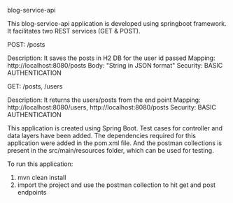 blog-service-api

This blog-service-api application is developed using springboot framework. It facilitates two REST services (GET & POST).

POST: /posts

Description: It saves the posts in H2 DB for the user id passed 
Mapping: http://localhost:8080/posts 
Body: "String in JSON format" 
Security: BASIC AUTHENTICATION

GET: /posts, /users

Description: It returns the users/posts from the end point
Mapping: http://localhost:8080/users, http://localhost:8080/posts
Security: BASIC AUTHENTICATION

This application is created using Spring Boot. Test cases for controller and data layers have been added. The dependencies required for this application were added in the pom.xml file. And the postman collections is present in the src/main/resources folder, which can be used for testing.

To run this application:

1. mvn clean install
2. import the project and use the postman collection to hit get and post endpoints

